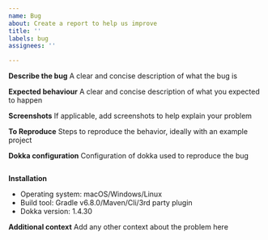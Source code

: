 ```yaml
---
name: Bug
about: Create a report to help us improve
title: ''
labels: bug
assignees: ''

---
```


**Describe the bug**
A clear and concise description of what the bug is 

**Expected behaviour**
A clear and concise description of what you expected to happen

**Screenshots**
If applicable, add screenshots to help explain your problem

**To Reproduce**
Steps to reproduce the behavior, ideally with an example project

**Dokka configuration**
Configuration of dokka used to reproduce the bug

```Kotlin

```

**Installation**
- Operating system: macOS/Windows/Linux
- Build tool: Gradle v6.8.0/Maven/Cli/3rd party plugin
- Dokka version: 1.4.30

**Additional context**
Add any other context about the problem here
